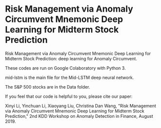 # Risk Management via Anomaly Circumvent Mnemonic Deep Learning for Midterm Stock Prediction
Risk Management via Anomaly Circumvent Mnemonic Deep Learning for Midterm Stock Prediction: deep learning for Anomaly Circumvent.

These codes are run on Google Colaboratory with Python 3.

mid-lstm is the main file for the Mid-LSTM deep neural network.

The S&P 500 stocks are in the Data folder.

If you feel that our code is helpful to you, please cite our paper:

Xinyi Li, Yinchuan Li, Xiaoyang Liu, Christina Dan Wang, "Risk Management via Anomaly Circumvent Mnemonic Deep Learning for Midterm Stock Prediction," 2nd KDD Workshop on Anomaly Detection in Finance, August 2019.

